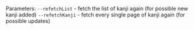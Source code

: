Parameters:
`--refetchList` - fetch the list of kanji again (for possible new kanji added)
`--refetchKanji` - fetch every single page of kanji again (for possible updates)